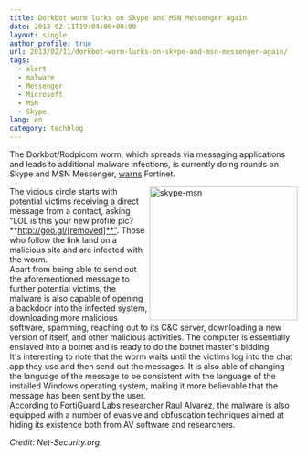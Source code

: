 ```yaml
---
title: Dorkbot worm lurks on Skype and MSN Messenger again
date: 2013-02-11T19:04:00+00:00
layout: single
author_profile: true
url: 2013/02/11/dorkbot-worm-lurks-on-skype-and-msn-messenger-again/
tags:
  - alert
  - malware
  - Messenger
  - Microsoft
  - MSN
  - Skype
lang: en
category: techblog
---
```

The Dorkbot/Rodpicom worm, which spreads via messaging applications and leads to additional malware infections, is currently doing rounds on Skype and MSN Messenger, [warns](http://blog.fortinet.com/rodpicom-botnet-upping-the-ante-of-chat-malware/) Fortinet. 

<a href="http://lh6.ggpht.com/-FNia7b_O5Vc/URk5q2ZBxAI/AAAAAAAAHtY/LG67i8tt5lU/s1600-h/skype-msn%25255B5%25255D.png" target="_blank"><img title="skype-msn" border="0" alt="skype-msn" align="right" src="http://lh6.ggpht.com/-Lm8iXofdV7o/URk5uTTP7mI/AAAAAAAAHtg/YsL4oNgUrDY/skype-msn_thumb%25255B1%25255D.png?imgmax=800" width="259" height="234" /></a>The vicious circle starts with potential victims receiving a direct message from a contact, asking &#8220;LOL is this your new profile pic? **http://goo.gl/[removed]**”. Those who follow the link land on a malicious site and are infected with the worm.  
Apart from being able to send out the aforementioned message to further potential victims, the malware is also capable of opening a backdoor into the infected system, downloading more malicious software, spamming, reaching out to its C&C server, downloading a new version of itself, and other malicious activities. The computer is essentially enslaved into a botnet and is ready to do the botnet master's bidding.  
It's interesting to note that the worm waits until the victims log into the chat app they use and then send out the messages. It is also able of changing the language of the message to be consistent with the language of the installed Windows operating system, making it more believable that the message has been sent by the user.  
According to FortiGuard Labs researcher Raul Alvarez, the malware is also equipped with a number of evasive and obfuscation techniques aimed at hiding its existence both from AV software and researchers. 

_Credit: Net-Security.org_